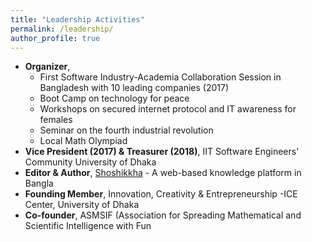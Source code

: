 ```yaml
---
title: "Leadership Activities"
permalink: /leadership/
author_profile: true
---
```


* <b>Organizer</b>, 
    * First Software Industry-Academia Collaboration Session in  Bangladesh with 10 leading companies (2017)
    * Boot Camp on technology for peace
    * Workshops on secured internet protocol and IT awareness for females
    * Seminar on the fourth industrial revolution
    * Local Math Olympiad
* <b>Vice President (2017) & Treasurer (2018)</b>, IIT Software Engineers' Community University of Dhaka
* <b>Editor & Author</b>, [Shoshikkha](http://shoshikkha.com/) - A web-based knowledge platform in Bangla
* <b>Founding Member</b>, Innovation, Creativity & Entrepreneurship -ICE Center, University of Dhaka
* <b>Co-founder</b>, ASMSIF (Association for  Spreading Mathematical and Scientific Intelligence with Fun

<!-- 
<b>[MOPO: Model-based Offline Policy Optimization](http://lantaoyu.com/publications/MOPO)</b> <br> 
Tianhe Yu\*, Garrett Thomas\*, <b>Lantao Yu</b>, Stefano Ermon, James Zou, Sergey Levine, Chelsea Finn, Tengyu Ma.
<i>The 34th Conference on Neural Information Processing Systems</i>. <b>NeurIPS 2020</b>.

<b>[A Study of AI Population Dynamics with Million-agent Reinforcement Learning](http://lantaoyu.com/publications/MA)</b><br>
Yaodong Yang\*, <b>Lantao Yu</b>\*, Yiwei Bai\*, Jun Wang, Weinan Zhang, Ying Wen, Yong Yu. <i>The 17th International Conference on Autonomous Agents and Multi-Agent Systems.</i> <b>AAMAS 2018</b>. -->





<!-- [\* denotes equal contribution] -->